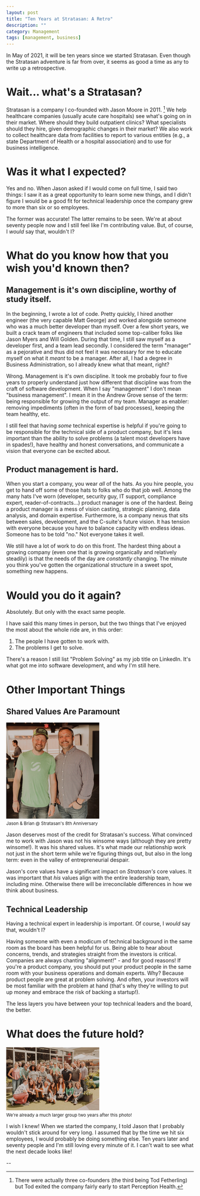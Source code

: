 ```yaml
---
layout: post
title: "Ten Years at Stratasan: A Retro"
description: ""
category: Management
tags: [management, business]
---
```


In May of 2021, it will be ten years since we started Stratasan. Even though the
Stratasan adventure is far from over, it seems as good a time as any to write up
a retrospective.

# Wait... what's a Stratasan?

Stratasan is a company I co-founded with Jason Moore in 2011. [^1] We help
healthcare companies (usually acute care hospitals) see what's going on in
their market. Where should they build outpatient clinics? What specialists
should they hire, given demographic changes in their market? We also work to
collect healthcare data from facilities to report to various entities (e.g., a
state Department of Health or a hospital association) and to use for
business intelligence.

# Was it what I expected?

Yes and no. When Jason asked if I would come on full time, I said two things: I
saw it as a great opportunity to learn some new things, and I didn't figure
I would be a good fit for technical leadership once the company grew to more
than six or so employees.

The former was accurate! The latter remains to be seen. We're at about
seventy people now and I still feel like I'm contributing value. But, of
course, I _would_ say that, wouldn't I?

# What do you know how that you wish you'd known then?

## Management is it's own discipline, worthy of study itself.

In the beginning, I wrote a lot of code. Pretty quickly, I hired another
engineer (the very capable Matt George) and worked alongside someone who was a
much better developer than myself. Over a few short years, we built a crack team
of engineers that included some top-caliber folks like Jason Myers and Will
Golden. During that time, I still saw myself as a developer first, and a team
lead secondly. I considered the term "manager" as a pejorative and thus did not
feel it was necessary for me to educate myself on what it _meant_ to be a
manager. After all, I had a degree in Business Administration, so I already knew
what that meant, right?

Wrong. Management is it's own discipline. It took me probably four to five years
to properly understand just how different that discipline was from the craft of
software development. When I say "management" I don't mean "business
management". I mean it in the Andrew Grove sense of the term: being responsible
for growing the output of my team. Manager as enabler: removing impediments
(often in the form of bad processes), keeping the team healthy, etc.

I still feel that having _some_ technical expertise is helpful if you're going
to be responsible for the technical side of a product company, but it's less
important than the ability to solve problems (a talent most developers have in
spades!), have healthy and honest conversations, and communicate a vision that
everyone can be excited about.

## Product management is hard.

When you start a company, you wear _all_ of the hats. As you hire people, you
get to hand off some of those hats to folks who do that job well. Among the many
hats I've worn (developer, security guy, IT support, compliance expert,
reader-of-contracts...) product manager is one of the hardest. Being a product
manager is a mess of vision casting, strategic planning, data analysis, and
domain expertise.  Furthermore, is a company nexus that sits between sales,
development, and the C-suite's future vision. It has tension with everyone because you have to
balance capacity with endless ideas. Someone has to be told "no." Not everyone
takes it well.

We still have a lot of work to do on this front. The hardest thing about a
growing company (even one that is growing organically and relatively steadily)
is that the needs of the day are _constantly_ changing. The minute you think
you've gotten the organizational structure in a sweet spot, something new
happens.

# Would you do it again?

Absolutely. But only with the exact same people.

I have said this many times in person, but the two things that I've enjoyed the
most about the whole ride are, in this order:

1. The people I have gotten to work with.
1. The problems I get to solve.

There's a reason I still list "Problem Solving" as my job title on LinkedIn.
It's what got me into software development, and why I'm still here.

# Other Important Things

## Shared Values Are Paramount

<div class="pull-right img text-center"><img src="/img/2021-04-26-jmo-brian-small.png" class="img-circle"><br/><small>Jason & Brian @ Stratasan's 8th Anniversary</small></div>

Jason deserves most of the credit for Stratasan's success. What convinced me to
work with Jason was not his winsome ways (although they are pretty winsome!). It
was his shared values. It's what made our relationship work not just in the
short term while we're figuring things out, but also in the long term: even in
the valley of entrepreneurial despair.

Jason's core values have a significant impact on _Stratasan's_ core values. It
was important that _his_ values align with the entire leadership team, including
mine. Otherwise there will be irreconcilable differences in how we think about
business.

## Technical Leadership

Having a technical expert in leadership is important. Of course, I _would_ say
that, wouldn't I?

Having someone with even a modicum of technical background in the same room as
the board has been helpful for us. Being able to hear about concerns, trends,
and strategies straight from the investors is critical. Companies are always
chanting "alignment!" - and for good reasons! If you're a product company, you
should put your product people in the same room with your business operations
and domain experts. Why? Because product people are great at problem solving.
And often, your investors will be most familiar with the problem at hand (that's
why they're willing to put up money and embrace the risk of backing a startup!).

The less layers you have between your top technical leaders and the board, the
better.

# What does the future hold?

<div class="pull-right img text-center"><img src="/img/2021-04-26-jmo-brian-2-small.png" class="img-circle"><br/><small>We're already a much larger group two years after this photo!</small></div>

I wish I knew! When we started the company, I told Jason that I probably
wouldn't stick around for very long. I assumed that by the time we hit six
employees, I would probably be doing something else. Ten years later and seventy
people and I'm still loving every minute of it. I can't wait to see what the
next decade looks like!

--

[^1]: There were actually three co-founders (the third being Tod Fetherling) but Tod exited the company fairly early to start Perception Health.
